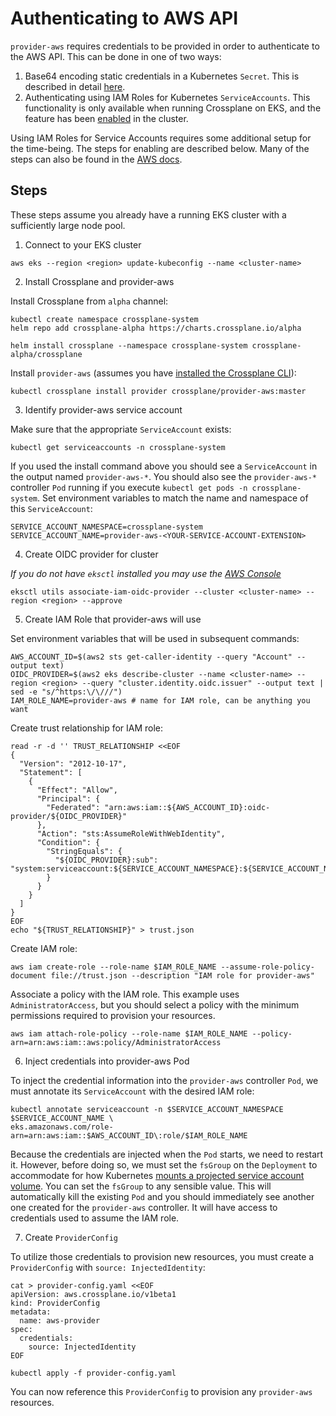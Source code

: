 # Authenticating to AWS API

`provider-aws` requires credentials to be provided in order to authenticate to the
AWS API. This can be done in one of two ways:

1. Base64 encoding static credentials in a Kubernetes `Secret`. This is
   described in detail
   [here](https://crossplane.io/docs/v0.13/getting-started/install-configure.html#select-provider).
2. Authenticating using IAM Roles for Kubernetes `ServiceAccounts`. This
   functionality is only available when running Crossplane on EKS, and the
   feature has been
   [enabled](https://docs.aws.amazon.com/eks/latest/userguide/iam-roles-for-service-accounts.html)
   in the cluster.

Using IAM Roles for Service Accounts requires some additional setup for the
time-being. The steps for enabling are described below. Many of the steps can
also be found in the [AWS
docs](https://docs.aws.amazon.com/eks/latest/userguide/enable-iam-roles-for-service-accounts.html).

## Steps

These steps assume you already have a running EKS cluster with a sufficiently
large node pool.

1. Connect to your EKS cluster

```
aws eks --region <region> update-kubeconfig --name <cluster-name>
```

2. Install Crossplane and provider-aws

Install Crossplane from `alpha` channel:

```
kubectl create namespace crossplane-system
helm repo add crossplane-alpha https://charts.crossplane.io/alpha

helm install crossplane --namespace crossplane-system crossplane-alpha/crossplane
```

Install `provider-aws` (assumes you have [installed the Crossplane
CLI](https://crossplane.io/docs/v0.13/getting-started/install-configure.html#install-crossplane-cli)):

```
kubectl crossplane install provider crossplane/provider-aws:master
```

3. Identify provider-aws service account

Make sure that the appropriate `ServiceAccount` exists:

```
kubectl get serviceaccounts -n crossplane-system
```

If you used the install command above you should see a `ServiceAccount` in the
output named `provider-aws-*`. You should also see the `provider-aws-*`
controller `Pod` running if you execute `kubectl get pods -n crossplane-system`.
Set environment variables to match the name and namespace of this
`ServiceAccount`:

```
SERVICE_ACCOUNT_NAMESPACE=crossplane-system
SERVICE_ACCOUNT_NAME=provider-aws-<YOUR-SERVICE-ACCOUNT-EXTENSION>
```

4. Create OIDC provider for cluster

*If you do not have `eksctl` installed you may use the [AWS
Console](https://docs.aws.amazon.com/eks/latest/userguide/enable-iam-roles-for-service-accounts.html)*

```
eksctl utils associate-iam-oidc-provider --cluster <cluster-name> --region <region> --approve
```

5. Create IAM Role that provider-aws will use

Set environment variables that will be used in subsequent commands:

```
AWS_ACCOUNT_ID=$(aws2 sts get-caller-identity --query "Account" --output text)
OIDC_PROVIDER=$(aws2 eks describe-cluster --name <cluster-name> --region <region> --query "cluster.identity.oidc.issuer" --output text | sed -e "s/^https:\/\///")
IAM_ROLE_NAME=provider-aws # name for IAM role, can be anything you want
```

Create trust relationship for IAM role:

```
read -r -d '' TRUST_RELATIONSHIP <<EOF
{
  "Version": "2012-10-17",
  "Statement": [
    {
      "Effect": "Allow",
      "Principal": {
        "Federated": "arn:aws:iam::${AWS_ACCOUNT_ID}:oidc-provider/${OIDC_PROVIDER}"
      },
      "Action": "sts:AssumeRoleWithWebIdentity",
      "Condition": {
        "StringEquals": {
          "${OIDC_PROVIDER}:sub": "system:serviceaccount:${SERVICE_ACCOUNT_NAMESPACE}:${SERVICE_ACCOUNT_NAME}"
        }
      }
    }
  ]
}
EOF
echo "${TRUST_RELATIONSHIP}" > trust.json
```

Create IAM role:

```
aws iam create-role --role-name $IAM_ROLE_NAME --assume-role-policy-document file://trust.json --description "IAM role for provider-aws"
```

Associate a policy with the IAM role. This example uses `AdministratorAccess`,
but you should select a policy with the minimum permissions required to
provision your resources.

```
aws iam attach-role-policy --role-name $IAM_ROLE_NAME --policy-arn=arn:aws:iam::aws:policy/AdministratorAccess
```

6. Inject credentials into provider-aws Pod

To inject the credential information into the `provider-aws` controller `Pod`,
we must annotate its `ServiceAccount` with the desired IAM role:

```
kubectl annotate serviceaccount -n $SERVICE_ACCOUNT_NAMESPACE $SERVICE_ACCOUNT_NAME \
eks.amazonaws.com/role-arn=arn:aws:iam::$AWS_ACCOUNT_ID\:role/$IAM_ROLE_NAME
```

Because the credentials are injected when the `Pod` starts, we need to restart
it. However, before doing so, we must set the `fsGroup` on the `Deployment` to
accommodate for how Kubernetes [mounts a projected service account
volume](https://github.com/aws/amazon-eks-pod-identity-webhook/issues/8#issuecomment-636888074).
You can set the `fsGroup` to any sensible value. This will automatically kill
the existing `Pod` and you should immediately see another one created for the
`provider-aws` controller. It will have access to credentials used to assume the
IAM role.

7. Create `ProviderConfig`

To utilize those credentials to provision new resources, you must create a
`ProviderConfig` with `source: InjectedIdentity`:

```
cat > provider-config.yaml <<EOF
apiVersion: aws.crossplane.io/v1beta1
kind: ProviderConfig
metadata:
  name: aws-provider
spec:
  credentials:
    source: InjectedIdentity
EOF

kubectl apply -f provider-config.yaml
```

You can now reference this `ProviderConfig` to provision any `provider-aws`
resources.
